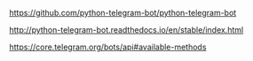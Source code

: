 https://github.com/python-telegram-bot/python-telegram-bot

http://python-telegram-bot.readthedocs.io/en/stable/index.html

https://core.telegram.org/bots/api#available-methods
